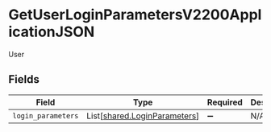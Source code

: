 # GetUserLoginParametersV2200ApplicationJSON

User


## Fields

| Field                                                                  | Type                                                                   | Required                                                               | Description                                                            |
| ---------------------------------------------------------------------- | ---------------------------------------------------------------------- | ---------------------------------------------------------------------- | ---------------------------------------------------------------------- |
| `login_parameters`                                                     | List[[shared.LoginParameters](../../models/shared/loginparameters.md)] | :heavy_minus_sign:                                                     | N/A                                                                    |